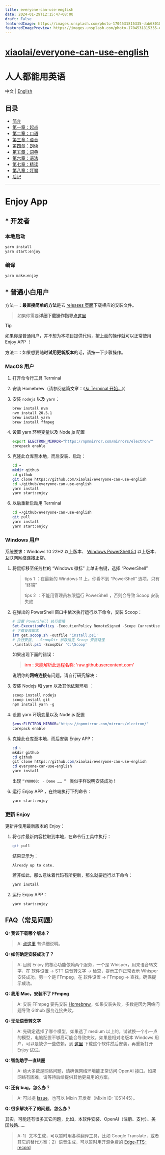 ```yaml
---
title: everyone-can-use-english
date: 2024-01-29T12:15:47+08:00
draft: False
featuredImage: https://images.unsplash.com/photo-1704531815335-dab68018e8a9?ixid=M3w0NjAwMjJ8MHwxfHJhbmRvbXx8fHx8fHx8fDE3MDY1MDE3MDN8&ixlib=rb-4.0.3
featuredImagePreview: https://images.unsplash.com/photo-1704531815335-dab68018e8a9?ixid=M3w0NjAwMjJ8MHwxfHJhbmRvbXx8fHx8fHx8fDE3MDY1MDE3MDN8&ixlib=rb-4.0.3
---
```


# [xiaolai/everyone-can-use-english](https://github.com/xiaolai/everyone-can-use-english)

# 人人都能用英语

中文 | [English](README.en-US.md)

## 目录

- [简介](./book/README.md)
- [第一章：起点](./book/chapter1.md)
- [第二章：口语](./book/chapter2.md)
- [第三章：语音](./book/chapter3.md)
- [第四章：朗读](./book/chapter4.md)
- [第五章：词典](./book/chapter5.md)
- [第六章：语法](./book/chapter6.md)
- [第七章：精读](./book/chapter7.md)
- [第八章：叮嘱](./book/chapter8.md)
- [后记](./book/end.md)

---

# Enjoy App

## \* 开发者

### 本地启动

```bash
yarn install
yarn start:enjoy
```

### 编译

```bash
yarn make:enjoy
```

## \* 普通小白用户

方法一：**最直接简单的方法**是去 [releases 页面](https://github.com/xiaolai/everyone-can-use-english/tags)下载相应的安装文件。

> 如果你需要**详细下载操作指导**[点这里](find-compatible-software-version.md)

> [!TIP]
> 如果你是普通用户，并不想为本项目提供代码，按上面的操作就可以正常使用 Enjoy APP ！

方法二：如果想要随时**试用更新版本**的话，请按一下步骤操作。

### MacOS 用户

1. 打开命令行工具 Terminal

2. 安装 Homebrew（请参阅这篇文章：《[从 Terminal 开始…](https://github.com/xiaolai/apple-computer-literacy/blob/main/start-from-terminal.md)》）

3. 安装 `nodejs` 以及 `yarn`：

   ```bash
   brew install nvm
   nvm install 20.5.1
   brew install yarn
   brew install ffmpeg
   ```

4. 设置 yarn 环境变量以及 Node.js 配置

   ```bash
   export ELECTRON_MIRROR="https://npmmirror.com/mirrors/electron/"
   corepack enable
   ```

5. 克隆此仓库至本地，而后安装、启动：

   ```bash
   cd ~
   mkdir github
   cd github
   git clone https://github.com/xiaolai/everyone-can-use-english
   cd ~/github/everyone-can-use-english
   yarn install
   yarn start:enjoy
   ```

6. 以后重新启动用 Terminal 

   ```bash
   cd ~/github/everyone-can-use-english
   git pull
   yarn install
   yarn start:enjoy
   ```

### Windows 用户

系统要求：Windows 10 22H2 以上版本、 [Windows PowerShell 5.1](https://aka.ms/wmf5download) 以上版本、互联网网络连接正常。

1. 将鼠标移至任务栏的 “Windows 徽标” 上单击右键，选择 “PowerShell”

   > tips 1 ：在最新的 Windows 11 上，你看不到 “PowerShell” 选项，只有 “终端”
   >
   > tips 2 ：不能用管理员权限运行 PowerShell ，否则会导致 Scoop 安装失败

2. 在弹出的 PowerShell 窗口中依次执行运行以下命令，安装 Scoop：

   ```powershell
   # 设置 PowerShell 执行策略
   Set-ExecutionPolicy -ExecutionPolicy RemoteSigned -Scope CurrentUser
   # 下载安装脚本
   irm get.scoop.sh -outfile 'install.ps1'
   # 执行安装, --ScoopDir 参数指定 Scoop 安装路径
   .\install.ps1 -ScoopDir 'C:\Scoop'
   ```

   如果出现下面的错误：

   > <span style="color:red">irm : 未能解析此远程名称: 'raw.githubusercontent.com'</span>

   说明你的**网络连接**有问题，请自行研究解决：

3. 安装 Nodejs 和 yarn 以及其他依赖环境 ：

   ```powershell
   scoop install nodejs
   scoop install git
   npm install yarn -g
   ```

4. 设置 yarn 环境变量以及 Node.js 配置

   ```powershell
   $env:ELECTRON_MIRROR="https://npmmirror.com/mirrors/electron/"
   corepack enable
   ```

5. 克隆此仓库至本地，而后安装 Enjoy APP：

   ```powershell
   cd ~
   mkdir github
   cd github
   git clone https://github.com/xiaolai/everyone-can-use-english
   cd everyone-can-use-english
   yarn install
   ```

   出现 `“YN0000: · Done …… ” ` 类似字样说明安装成功！

6. 运行 Enjoy APP ，在终端执行下列命令：

   ```powershell
   yarn start:enjoy
   ```

### 更新 Enjoy

更新并使用最新版本的 Enjoy：

1. 将仓库最新内容拉取到本地，在命令行工具中执行：

   ```bash
   git pull
   ```

   结果显示为：

   ```shell
   Already up to date.
   ```

   若非如此，那么意味着代码有所更新，那么就要运行以下命令：

   ```bash
   yarn install
   ```

2. 运行 Enjoy APP：

   ```shell
   yarn start:enjoy
   ```

## FAQ（常见问题）

**Q: 我该下载哪个版本？**

> A: [点这里](find-compatible-software-version.md) 有详细说明。

**Q: 如何确定安装成功了？**

> A: 目前 Enjoy 的核心功能依赖两个服务，一个是 Whisper，用来语音转文字，在 软件设置 -> STT 语音转文字 -> 检查，提示工作正常表示 Whisper 安装成功。另一个是 FFmpeg，在 软件设置 -> FFmpeg -> 查找，确保提示成功。

**Q: 我用 Mac，安装不了 FFmpeg**

> A: 安装 FFmpeg 要先安装 [Homebrew](https://brew.sh)，如果安装失败，多数是因为网络问题导致 Github 服务连接失败。

**Q: 无法语音转文字**

> A: 先确定选择了哪个模型，如果选了 medium 以上的，试试换一个小一点的模型，电脑配置不够高可能会导致失败。如果是相对老版本 Windows 用户，可以是缺少一些依赖，到 [这里](https://aka.ms/vs/17/release/vc_redist.x64.exe) 下载这个软件然后安装，再重新打开 Enjoy 试试。

**Q: 智能助手一直转圈**

> A: 绝大多数是网络问题，请确保网络环境能正常访问 OpenAI 接口。如果网络有困难，请等待后续提供其他更易用的方案。

**Q: 还有 bug，怎么办？**

> A: 可以提 [Issue](https://github.com/xiaolai/everyone-can-use-english/issues/new)，也可以 Mixin 开发者（Mixin ID: 1051445）。

**Q: 很多解决不了的问题，怎么办？**

其实，可能还有很多其它问题，比如，本软件安装、OpenAI（注册、支付）、美国线路…… 

> A: 1）文本生成，可以暂时用各种翻译工具，比如 Google Translate，或者其它的替代方案；2）语音生成，可以暂时用开源免费的 [Edge-TTS-record](https://github.com/LuckyHookin/edge-TTS-record)